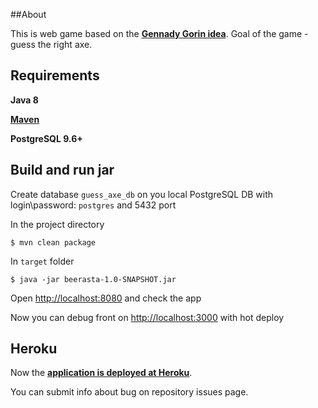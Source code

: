 ##About

This is web game based on the [**Gennady Gorin idea**](youtube.com/watch?v=aaD5MBueg6c). Goal of the game - guess the right axe.

## Requirements

**Java 8**

[**Maven**](https://maven.apache.org/)

**PostgreSQL 9.6+**

## Build and run jar

Create database `guess_axe_db` on you local PostgreSQL DB with login\password: `postgres` and 5432 port

In the project directory

    $ mvn clean package

In `target` folder
    
    $ java -jar beerasta-1.0-SNAPSHOT.jar
    
Open [http://localhost:8080](http://localhost:8080) and check the app
    
    
Now you can debug front on [http://localhost:3000](http://localhost:3000) with hot deploy 

## Heroku

Now the [**application is deployed at Heroku**](guessaxe.herokuapp.com/).

You can submit info about bug on repository issues page.